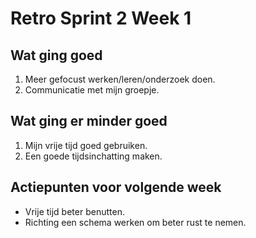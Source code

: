 # Retro Sprint 2 Week 1

## Wat ging goed

1. Meer gefocust werken/leren/onderzoek doen.
2. Communicatie met mijn groepje.

## Wat ging er minder goed

1. Mijn vrije tijd goed gebruiken.
2. Een goede tijdsinchatting maken.

## Actiepunten voor volgende week

- Vrije tijd beter benutten.
- Richting een schema werken om beter rust te nemen.
